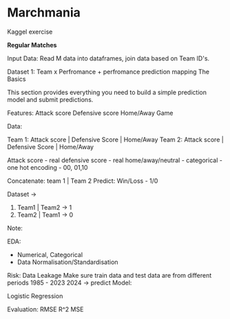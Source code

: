 # Marchmania

Kaggel exercise

**Regular Matches**

Input Data:
Read M data into dataframes, join data based on Team ID's.

Dataset 1: Team x Perfromance + perfromance prediction mapping
The Basics

This section provides everything you need to build a simple prediction model and submit predictions.

Features:
Attack score
Defensive score
Home/Away Game

Data:

Team 1: Attack score | Defensive Score | Home/Away
Team 2: Attack score | Defensive Score | Home/Away

Attack score - real
defensive score - real
home/away/neutral - categorical - one hot encoding - 00, 01,10

Concatenate: team 1 | Team 2
Predict: Win/Loss  - 1/0

Dataset -> 
1. Team1 | Team2 -> 1
2. Team2 | Team1 -> 0

Note: 

EDA:

- Numerical, Categorical
- Data Normalisation/Standardisation

Risk: Data Leakage
Make sure train data and test data are from different periods
1985 - 2023
2024 -> predict
Model:

Logistic Regression


Evaluation:
RMSE
R^2
MSE
